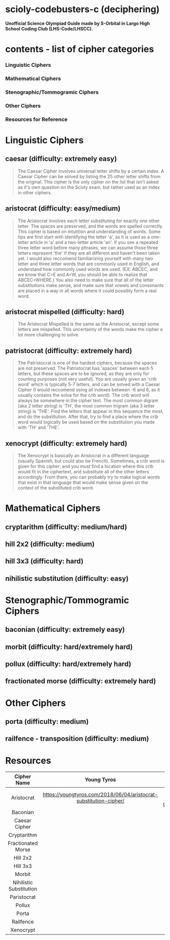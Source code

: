 # scioly-codebusters-c (deciphering)
**Unofficial Science Olympiad Guide made by S-Orbital in Largo High School Coding Club (LHS-Code/LHSCC).**
# contents - list of cipher categories
### Linguistic Ciphers
### Mathematical Ciphers
### Stenographic/Tommogramic Ciphers
### Other Ciphers
### Resources for Reference

# Linguistic Ciphers

## caesar (difficulty: extremely easy)
> The Caesar Cipher involves universal letter shifts by a certain index. A Caesar Cipher can be solved by listing the 25 other letter shifts from the original. This cipher is the only cipher on the list that isn't asked as it's own question on the Scioly exam, but rather used as an index in other ciphers. 

## aristocrat (difficulty: easy/medium)
> The Aristocrat involves each letter substituting for exactly one other letter. The spaces are preserved, and the words are spelled correctly. This cipher is based on intutition and understanding of words. Some tips are first start with identifying the letter 'a', as it is used as a one-letter article in 'a' and a two-letter article 'an'. If you see a repeated three letter word before many phrases, we can assume those three letters represent 'the' if they are all different and haven't been taken yet. I would also reccomend familiarizing yourself with many two letter and three letter words that are commonly used in English, and understand how commonly used words are used. (EX: ABCEC, and we know that C=E and A=W, you should be able to realize that ABCEC=WHERE.) You also need to make sure that all of the letter substitutions make sense, and make sure that vowels and consonants are placed in a way in all words where it could possibly form a real word.

## aristocrat mispelled (difficulty: hard)
> The Aristocrat Mispelled is the same as the Aristocrat, except some letters are mispelled. This uncertainty of the words make the cipher a lot more challenging to solve.

## patristocrat (difficulty: extremely hard)
> The Patristocrat is one of the hardest ciphers, because the spaces are not preserved. The Patristocrat has 'spaces' between each 5 letters, but these spaces are to be ignored, as they are only for counting purposes (not very useful). You are usually given an 'crib word' which is typically 5-7 letters, and can be solved with a Caesar Cipher (I would reccomend using all indexes between -6 and 6, as it usually contains the solve for the crib word). The crib word will always be somewhere in the cipher text. The most common digram (aka 2 letter string) is 'TH', the most common trigram (aka 3 letter string) is 'THE'. Find the letters that appear in this sequence the most, and do the substitution. After that, try to find a place where the crib word would logically be used based on the substitution you made with 'TH' and 'THE'. 

## xenocrypt (difficulty: extremely hard)  
> The Xenocrypt is basically an Aristocrat in a different language (usually Spanish, but could also be French). Sometimes, a crib word is given for this cipher; and you must find a location where this crib would fit in the ciphertext, and substitute all of the other letters accordingly. From there, you can probably try to make logical words that exist in that language that would make sense given on the context of the substituted crib word.

# Mathematical Ciphers
## cryptarithm (difficulty: medium/hard)  
## hill 2x2 (difficulty: medium)  
## hill 3x3 (difficulty: hard)  
## nihilistic substitution (difficulty: easy)  

# Stenographic/Tommogramic Ciphers
## baconian (difficulty: extremely easy)  
## morbit (difficulty: hard/extremely hard)  
## pollux (difficulty: hard/extremely hard)  
## fractionated morse (difficulty: extremely hard)  

# Other Ciphers
## porta (difficulty: medium)  
## railfence - transposition (difficulty: medium)

# Resources
| Cipher Name | Young Tyros | ACA | YouTube Video |
| :-: | :-: | :-: | :-: |
| Aristocrat | https://youngtyros.com/2018/06/04/aristocrat-substitution-cipher/ | https://www.cryptogram.org/wp-content/themes/wp-opulus-child/images/SampleCryptogram.pdf | https://www.youtube.com/watch?v=tabLmxqOz_c |
| Baconian |
| Caesar Cipher |
| Cryptarithm |
| Fractionated Morse |
| Hill 2x2 |
| Hill 3x3 |
| Morbit |
| Nihilistic Substitution |
| Paristocrat |
| Pollux |
| Porta |
| Railfence |
| Xenocrypt |
